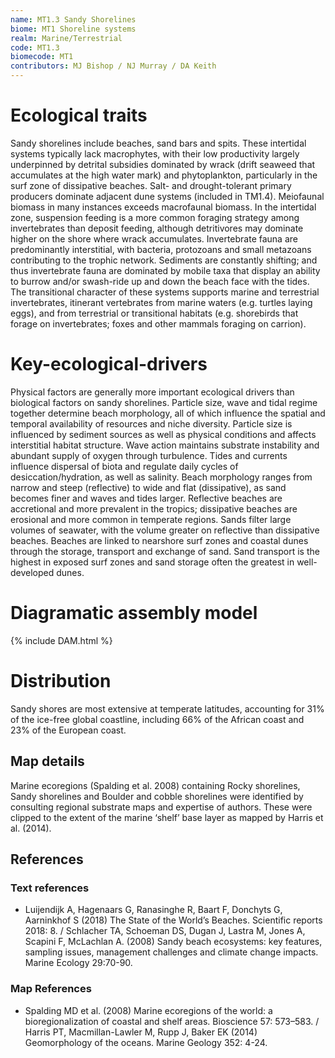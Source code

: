 ```yaml
---
name: MT1.3 Sandy Shorelines
biome: MT1 Shoreline systems
realm: Marine/Terrestrial
code: MT1.3
biomecode: MT1
contributors: MJ Bishop / NJ Murray / DA Keith
---
```


# Ecological traits

Sandy shorelines include beaches, sand bars and spits. These intertidal systems typically lack macrophytes, with their low productivity largely underpinned by detrital subsidies dominated by wrack (drift seaweed that accumulates at the high water mark) and phytoplankton, particularly in the surf zone of dissipative beaches. Salt- and drought-tolerant primary producers dominate adjacent dune systems (included in TM1.4). Meiofaunal biomass in many instances exceeds macrofaunal biomass. In the intertidal zone, suspension feeding is a more common foraging strategy among invertebrates than deposit feeding, although detritivores may dominate higher on the shore where wrack accumulates. Invertebrate fauna are predominantly interstitial, with bacteria, protozoans and small metazoans contributing to the trophic network. Sediments are constantly shifting; and thus invertebrate fauna are dominated by mobile taxa that display an ability to burrow and/or swash-ride up and down the beach face with the tides. The transitional character of these systems supports marine and terrestrial invertebrates, itinerant vertebrates from marine waters (e.g. turtles laying eggs), and from terrestrial or transitional habitats (e.g. shorebirds that forage on invertebrates; foxes and other mammals foraging on carrion).

# Key-ecological-drivers

Physical factors are generally more important ecological drivers than biological factors on sandy shorelines. Particle size, wave and tidal regime together determine beach morphology, all of which influence the spatial and temporal availability of resources and niche diversity. Particle size is influenced by sediment sources as well as physical conditions and affects interstitial habitat structure. Wave action maintains substrate instability and abundant supply of oxygen through turbulence. Tides and currents influence dispersal of biota and regulate daily cycles of desiccation/hydration, as well as salinity.  Beach morphology ranges from narrow and steep (reflective) to wide and flat (dissipative), as sand becomes finer and waves and tides larger. Reflective beaches are accretional and more prevalent in the tropics; dissipative beaches are erosional and more common in temperate regions. Sands filter large volumes of seawater, with the volume greater on reflective than dissipative beaches. Beaches are linked to nearshore surf zones and coastal dunes through the storage, transport and exchange of sand. Sand transport is the highest in exposed surf zones and sand storage often the greatest in well-developed dunes.

# Diagramatic assembly model

{% include DAM.html %}

# Distribution

Sandy shores are most extensive at temperate latitudes, accounting for 31% of the ice-free global coastline, including 66% of the African coast and 23% of the European coast.

## Map details

Marine ecoregions (Spalding et al. 2008) containing Rocky shorelines, Sandy shorelines and Boulder and cobble shorelines were identified by consulting regional substrate maps and expertise of authors. These were clipped to the extent of the marine ‘shelf’ base layer as mapped by Harris et al. (2014).

## References
### Text references
* Luijendijk A, Hagenaars G, Ranasinghe R, Baart F, Donchyts G, Aarninkhof S (2018) The State of the World’s Beaches. Scientific reports 2018: 8. / Schlacher TA, Schoeman DS, Dugan J, Lastra M, Jones A, Scapini F, McLachlan A. (2008) Sandy beach ecosystems: key features, sampling issues, management challenges and climate change impacts. Marine Ecology 29:70-90.
### Map References
* Spalding MD et al. (2008) Marine ecoregions of the world: a bioregionalization of coastal and shelf areas. Bioscience 57: 573–583. / Harris PT, Macmillan-Lawler M, Rupp J, Baker EK (2014) Geomorphology of the oceans. Marine Geology 352: 4-24.
